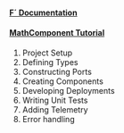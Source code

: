 
<h4><a href="https://nasa.github.io/fprime/">F´ Documentation</a></h4>
  <ul>
    <!-- empty list for consistent spacing between items -->
  </ul>
<h4><a href="/fprime-workshop-math-component">MathComponent Tutorial</a></h4>
  <ol>
    <li><a href="/fprime-tutorial-math-component/docs/project-setup.html"></a>Project Setup</li>
    <li><a href="/fprime-tutorial-math-component/docs/defining-types.html"></a>Defining Types</li>
    <li><a href="/fprime-tutorial-math-component/docs/constructing-ports.html"></a>Constructing Ports</li>
    <li><a href="/fprime-tutorial-math-component/docs/creating-components-1.html"></a>Creating Components</li>
    <li><a href="/fprime-tutorial-math-component/docs/developing-deployments.html"></a>Developing Deployments</li>
    <li><a href="/fprime-tutorial-math-component/docs/writing-unit-tests-1.html"></a>Writing Unit Tests</li>
    <li><a href="/fprime-tutorial-math-component/docs/adding-telemetry.html"></a>Adding Telemetry</li>
    <li><a href="/fprime-tutorial-math-component/docs/error-handling-1.html"></a>Error handling</li>
  </ol>
